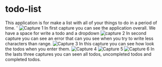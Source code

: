 # todo-list 
This application is for make a list with all of your things to do in a period of time. '
![Capture 1](https://user-images.githubusercontent.com/105125052/198894074-c8e5c9e1-bb4d-4ee6-8225-2e0d045c6450.JPG)
In first capture you can see the application overall. We have a space for write a todo and  a dropdown 
![capture 2](https://user-images.githubusercontent.com/105125052/198894224-8600c7fd-4910-4eaf-8f68-a0cb30c47458.JPG)
In second capture you can see an error that can you see when you try to write less characters than range.
![Capture 3](https://user-images.githubusercontent.com/105125052/198894079-98a7c791-81e9-45fa-b977-0e2534fcc586.JPG)
In this capture you can see how look the todos when you enter them.
![Capture 4](https://user-images.githubusercontent.com/105125052/198894080-21347373-6125-4e6b-9baf-625b97c4738d.JPG)
![Capture 5](https://user-images.githubusercontent.com/105125052/198894082-78380fea-bb5e-4977-9555-d226c6aba11f.JPG)
![Capture 6](https://user-images.githubusercontent.com/105125052/198894474-0e67a0c0-316d-4463-81cf-333e4516f97c.JPG)
In the lasts three captures you can seen all todos, uncompleted todos and completed todos.
